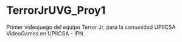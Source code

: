 # TerrorJrUVG_Proy1
Primer videojuego del equipo Terror Jr, para la comunidad UPIICSA VideoGames en UPIICSA - IPN.
